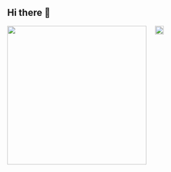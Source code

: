 ## Hi there 👋
<img src="![image](https://github.com/AlissonLucas25/AlissonLucas25/assets/169315553/441b34ce-2b1d-4e1a-a9f2-b0c631293a0a)
" height="320" width="320" align="left" style="margin-right: 20px;">
<img src=:test_tube: width="20px"><br> 
